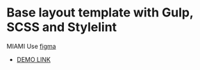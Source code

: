 # Base layout template with Gulp, SCSS and Stylelint
MIAMI
Use [figma](https://www.figma.com/file/nHz8bflIwJaWP3P99vKTH5/miami_home_new?node-id=16033%3A3)

- [DEMO LINK](https://maximbalyk.github.io/Miami/)
